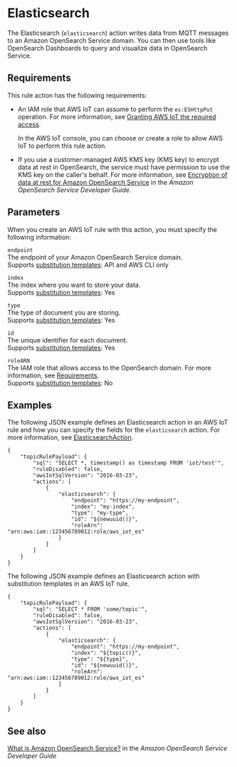 # Elasticsearch<a name="elasticsearch-rule-action"></a>

The Elasticsearch \(`elasticsearch`\) action writes data from MQTT messages to an Amazon OpenSearch Service domain\. You can then use tools like OpenSearch Dashboards to query and visualize data in OpenSearch Service\.

## Requirements<a name="elasticsearch-rule-action-requirements"></a>

This rule action has the following requirements:
+ An IAM role that AWS IoT can assume to perform the `es:ESHttpPut` operation\. For more information, see [Granting AWS IoT the required access](iot-create-role.md)\.

  In the AWS IoT console, you can choose or create a role to allow AWS IoT to perform this rule action\.
+ If you use a customer\-managed AWS KMS key \(KMS key\) to encrypt data at rest in OpenSearch, the service must have permission to use the KMS key on the caller's behalf\. For more information, see [Encryption of data at rest for Amazon OpenSearch Service](https://docs.aws.amazon.com/opensearch-service/latest/developerguide/encryption-at-rest.html) in the *Amazon OpenSearch Service Developer Guide*\.

## Parameters<a name="elasticsearch-rule-action-parameters"></a>

When you create an AWS IoT rule with this action, you must specify the following information:

`endpoint`  
The endpoint of your Amazon OpenSearch Service domain\.  
Supports [substitution templates](iot-substitution-templates.md): API and AWS CLI only

`index`  
The index where you want to store your data\.  
Supports [substitution templates](iot-substitution-templates.md): Yes

`type`  
The type of document you are storing\.  
Supports [substitution templates](iot-substitution-templates.md): Yes

`id`  
The unique identifier for each document\.  
Supports [substitution templates](iot-substitution-templates.md): Yes

`roleARN`  
The IAM role that allows access to the OpenSearch domain\. For more information, see [Requirements](#elasticsearch-rule-action-requirements)\.  
Supports [substitution templates](iot-substitution-templates.md): No

## Examples<a name="elasticsearch-rule-action-examples"></a>

The following JSON example defines an Elasticsearch action in an AWS IoT rule and how you can specify the fields for the `elasticsearch` action\. For more information, see [ElasticsearchAction](https://docs.aws.amazon.com/iot/latest/apireference/API_ElasticsearchAction.html)\.

```
{
    "topicRulePayload": {
        "sql": "SELECT *, timestamp() as timestamp FROM 'iot/test'",
        "ruleDisabled": false,
        "awsIotSqlVersion": "2016-03-23",
        "actions": [
            {
                "elasticsearch": {
                    "endpoint": "https://my-endpoint",
                    "index": "my-index",
                    "type": "my-type",
                    "id": "${newuuid()}",
                    "roleArn": "arn:aws:iam::123456789012:role/aws_iot_es"
                }
            }
        ]
    }
}
```

The following JSON example defines an Elasticsearch action with substitution templates in an AWS IoT rule\.

```
{
    "topicRulePayload": {
        "sql": "SELECT * FROM 'some/topic'",
        "ruleDisabled": false,
        "awsIotSqlVersion": "2016-03-23",
        "actions": [
            {
                "elasticsearch": {
                    "endpoint": "https://my-endpoint",
                    "index": "${topic()}",
                    "type": "${type}",
                    "id": "${newuuid()}",
                    "roleArn": "arn:aws:iam::123456789012:role/aws_iot_es"
                }
            }
        ]
    }
}
```

## See also<a name="elasticsearch-rule-action-see-also"></a>

[What is Amazon OpenSearch Service?](https://docs.aws.amazon.com/opensearch-service/latest/developerguide/) in the *Amazon OpenSearch Service Developer Guide*